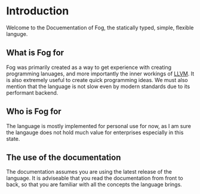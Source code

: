 # Introduction

Welcome to the Docuementation of Fog, the statically typed, simple, flexible languge.

## What is Fog for

Fog was primarily created as a way to get experience with creating programming lanuages, and more importantly the inner workings of [LLVM](https://llvm.org/). It is also extremely useful to create quick programming ideas.
We must also mention that the language is not slow even by modern standards due to its performant backend.

## Who is Fog for

The language is mostly implemented for personal use for now, as I am sure the langauge does not hold much value for enterprises especially in this state.

## The use of the documentation

The documentation assumes you are using the latest release of the language. It is adviseable that you read the documentation from front to back, so that you are familiar with all the concepts the language brings.
